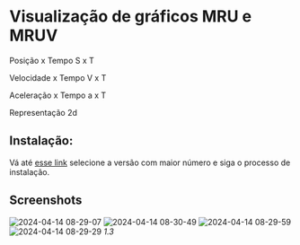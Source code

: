 <h1>Visualização de gráficos MRU  e MRUV</h1>

Posição x Tempo
S x T

Velocidade x Tempo
V x T

Aceleração x Tempo
a x T 

Representação 2d

<h2>Instalação:</h2>
<p>Vá até <a href="https://github.com/AlgumCorrupto/mru-v/releases">esse link</a> selecione a versão com maior número e siga o processo de instalação.</p>

<h2>Screenshots</h2>

![2024-04-14 08-29-07](https://github.com/AlgumCorrupto/mru-v/assets/112904295/ccc7a533-0ccc-4e45-808d-122c075f6cc5)
![2024-04-14 08-30-49](https://github.com/AlgumCorrupto/mru-v/assets/112904295/4264f375-cc44-4870-8d9f-efe33fb6c7d3)
![2024-04-14 08-29-59](https://github.com/AlgumCorrupto/mru-v/assets/112904295/ffee9685-a6c7-49b5-b17d-2f33d3299a8a)
![2024-04-14 08-29-29](https://github.com/AlgumCorrupto/mru-v/assets/112904295/c59a6f50-ede2-481d-95eb-3ea448c7fea9)
*1.3*

